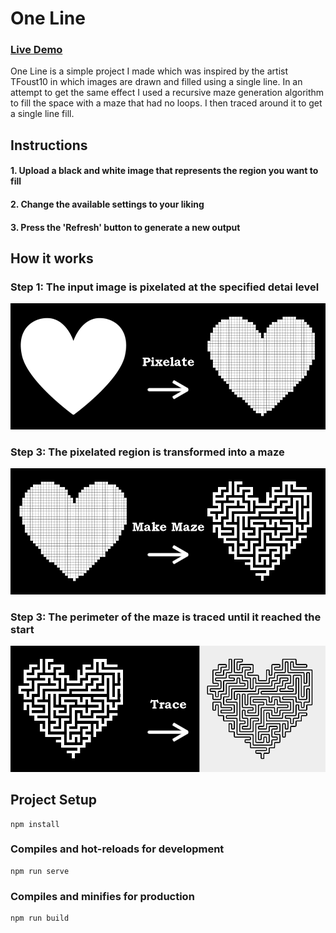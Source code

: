 # One Line
### [Live Demo](https://adamnizol.github.io/oneline/)

One Line is a simple project I made which was inspired by the artist TFoust10 in which images are drawn and filled using a single line. In an attempt to get the same effect I used a recursive maze generation algorithm to fill the space with a maze that had no loops. I then traced around it to get a single line fill.

## Instructions

#### 1. Upload a black and white image that represents the region you want to fill
#### 2. Change the available settings to your liking
#### 3. Press the 'Refresh' button to generate a new output

## How it works

### Step 1: The input image is pixelated at the specified detai level
![Pixelate the image](notes/process1.png)

### Step 3: The pixelated region is transformed into a maze
![Make a make in the region](notes/process2.png)

### Step 3: The perimeter of the maze is traced until it reached the start
![Trace around the maze](notes/process3.png)

## Project Setup
```
npm install
```

### Compiles and hot-reloads for development
```
npm run serve
```

### Compiles and minifies for production
```
npm run build
``` 

